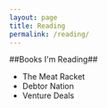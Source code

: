 ```yaml
---
layout: page
title: Reading
permalink: /reading/
---
```


##Books I'm Reading##

*	The Meat Racket
*	Debtor Nation
*	Venture Deals